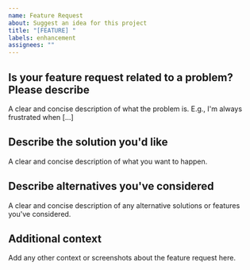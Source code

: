 ```yaml
---
name: Feature Request
about: Suggest an idea for this project
title: "[FEATURE] "
labels: enhancement
assignees: ""
---
```


## Is your feature request related to a problem? Please describe

A clear and concise description of what the problem is. E.g., I'm always frustrated when [...]

## Describe the solution you'd like

A clear and concise description of what you want to happen.

## Describe alternatives you've considered

A clear and concise description of any alternative solutions or features you've considered.

## Additional context

Add any other context or screenshots about the feature request here.
